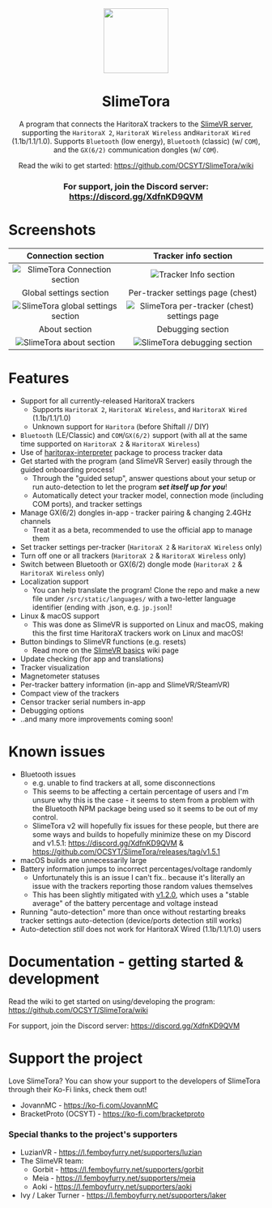 <!--suppress HtmlDeprecatedAttribute -->
<div align="center">
<img src="docs/icon.png" width="128px">

# SlimeTora

A program that connects the HaritoraX trackers to the [SlimeVR server](https://docs.slimevr.dev/server/index.html), supporting the `HaritoraX 2`, `HaritoraX Wireless` and`HaritoraX Wired` (1.1b/1.1/1.0). Supports `Bluetooth` (low energy), `Bluetooth` (classic) (w/ `COM`), and the `GX(6/2)` communication dongles (w/ `COM`).

Read the wiki to get started: <https://github.com/OCSYT/SlimeTora/wiki>

### For support, join the Discord server: <https://discord.gg/XdfnKD9QVM>

</div>

# Screenshots

|                      Connection section                       |                          Tracker info section                           |
| :-----------------------------------------------------------: | :---------------------------------------------------------------------: |
|   ![SlimeTora Connection section](docs/slimetora_ss_1.png)    |            ![Tracker Info section](docs/slimetora_ss_2.png)             |
|                    Global settings section                    |                    Per-tracker settings page (chest)                    |
| ![SlimeTora global settings section](docs/slimetora_ss_3.png) | ![SlimeTora per-tracker (chest) settings page](docs/slimetora_ss_4.png) |
|                         About section                         |                            Debugging section                            |
|      ![SlimeTora about section](docs/slimetora_ss_5.png)      |         ![SlimeTora debugging section](docs/slimetora_ss_6.png)         |

# Features

- Support for all currently-released HaritoraX trackers
  - Supports `HaritoraX 2`, `HaritoraX Wireless`, and `HaritoraX Wired` (1.1b/1.1/1.0)
  - Unknown support for `Haritora` (before Shiftall // DIY)
- `Bluetooth` (LE/Classic) and `COM`/`GX(6/2)` support (with all at the same time supported on `HaritoraX 2` & `HaritoraX Wireless`)
- Use of [haritorax-interpreter](https://github.com/JovannMC/haritorax-interpreter) package to process tracker data
- Get started with the program (and SlimeVR Server) easily through the guided onboarding process!
  - Through the "guided setup", answer questions about your setup or run auto-detection to let the program **_set itself up for you_**!
  - Automatically detect your tracker model, connection mode (including COM ports), and tracker settings
- Manage GX(6/2) dongles in-app - tracker pairing & changing 2.4GHz channels
  - Treat it as a beta, recommended to use the official app to manage them
- Set tracker settings per-tracker (`HaritoraX 2` & `HaritoraX Wireless` only)
- Turn off one or all trackers (`HaritoraX 2` & `HaritoraX Wireless` only)
- Switch between Bluetooth or GX(6/2) dongle mode (`HaritoraX 2` & `HaritoraX Wireless` only)
- Localization support
  - You can help translate the program! Clone the repo and make a new file under `/src/static/languages/` with a two-letter language identifier (ending with .json, e.g. `jp.json`)!
- Linux & macOS support
  - This was done as SlimeVR is supported on Linux and macOS, making this the first time HaritoraX trackers work on Linux and macOS!
- Button bindings to SlimeVR functions (e.g. resets)
  - Read more on the [SlimeVR basics](https://github.com/OCSYT/SlimeTora/wiki/SlimeVR#resets--calibration) wiki page
- Update checking (for app and translations)
- Tracker visualization
- Magnetometer statuses
- Per-tracker battery information (in-app and SlimeVR/SteamVR)
- Compact view of the trackers
- Censor tracker serial numbers in-app
- Debugging options
- ..and many more improvements coming soon!

# Known issues

- Bluetooth issues
  - e.g. unable to find trackers at all, some disconnections
  - This seems to be affecting a certain percentage of users and I'm unsure why this is the case - it seems to stem from a problem with the Bluetooth NPM package being used so it seems to be out of my control.
  - SlimeTora v2 will hopefully fix issues for these people, but there are some ways and builds to hopefully minimize these on my Discord and v1.5.1: <https://discord.gg/XdfnKD9QVM> & <https://github.com/OCSYT/SlimeTora/releases/tag/v1.5.1>
- macOS builds are unnecessarily large
- Battery information jumps to incorrect percentages/voltage randomly
  - Unfortunately this is an issue I can't fix.. because it's literally an issue with the trackers reporting those random values themselves
  - This has been slightly mitigated with [v1.2.0](https://github.com/OCSYT/SlimeTora/releases/v1.2.0), which uses a "stable average" of the battery percentage and voltage instead
- Running "auto-detection" more than once without restarting breaks tracker settings auto-detection (device/ports detection still works)
- Auto-detection _still_ does not work for HaritoraX Wired (1.1b/1.1/1.0) users

# Documentation - getting started & development

Read the wiki to get started on using/developing the program: <https://github.com/OCSYT/SlimeTora/wiki>

For support, join the Discord server: <https://discord.gg/XdfnKD9QVM>

# Support the project

Love SlimeTora? You can show your support to the developers of SlimeTora through their Ko-Fi links, check them out!

- JovannMC - <https://ko-fi.com/JovannMC>
- BracketProto (OCSYT) - <https://ko-fi.com/bracketproto>

### Special thanks to the project's supporters

- LuzianVR - <https://l.femboyfurry.net/supporters/luzian>
- The SlimeVR team:
  - Gorbit - <https://l.femboyfurry.net/supporters/gorbit>
  - Meia - <https://l.femboyfurry.net/supporters/meia>
  - Aoki - <https://l.femboyfurry.net/supporters/aoki>
- Ivy / Laker Turner - <https://l.femboyfurry.net/supporters/laker>
